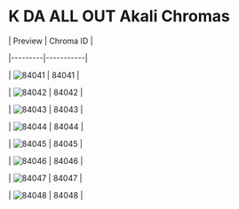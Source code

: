 # K DA ALL OUT Akali Chromas


| Preview | Chroma ID |

|---------|-----------|

| ![84041](https://raw.communitydragon.org/latest/plugins/rcp-be-lol-game-data/global/default/v1/champion-chroma-images/84/84041.png) | 84041 |

| ![84042](https://raw.communitydragon.org/latest/plugins/rcp-be-lol-game-data/global/default/v1/champion-chroma-images/84/84042.png) | 84042 |

| ![84043](https://raw.communitydragon.org/latest/plugins/rcp-be-lol-game-data/global/default/v1/champion-chroma-images/84/84043.png) | 84043 |

| ![84044](https://raw.communitydragon.org/latest/plugins/rcp-be-lol-game-data/global/default/v1/champion-chroma-images/84/84044.png) | 84044 |

| ![84045](https://raw.communitydragon.org/latest/plugins/rcp-be-lol-game-data/global/default/v1/champion-chroma-images/84/84045.png) | 84045 |

| ![84046](https://raw.communitydragon.org/latest/plugins/rcp-be-lol-game-data/global/default/v1/champion-chroma-images/84/84046.png) | 84046 |

| ![84047](https://raw.communitydragon.org/latest/plugins/rcp-be-lol-game-data/global/default/v1/champion-chroma-images/84/84047.png) | 84047 |

| ![84048](https://raw.communitydragon.org/latest/plugins/rcp-be-lol-game-data/global/default/v1/champion-chroma-images/84/84048.png) | 84048 |